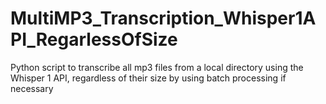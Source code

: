 # MultiMP3_Transcription_Whisper1API_RegarlessOfSize
Python script to transcribe all mp3 files from a local directory using the Whisper 1 API, regardless of their size by using batch processing if necessary

